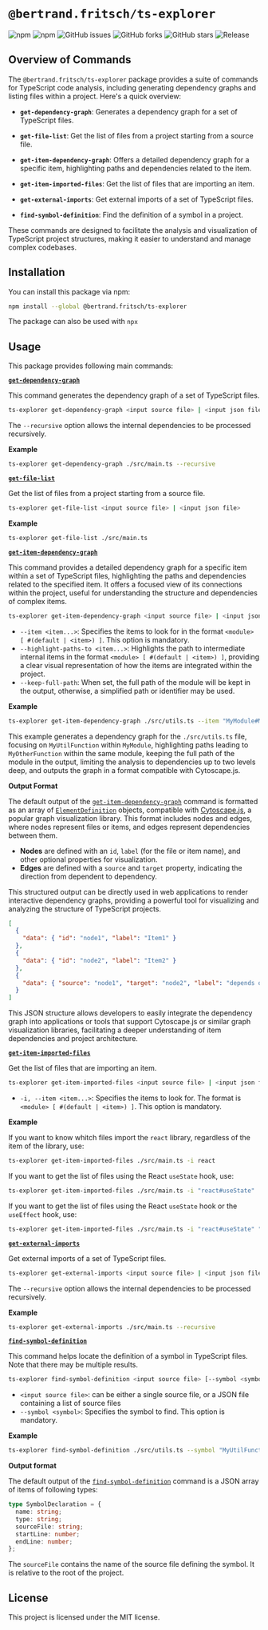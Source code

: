 # `@bertrand.fritsch/ts-explorer`

![npm](https://img.shields.io/npm/v/@bertrand.fritsch/ts-explorer)
![npm](https://img.shields.io/npm/dw/@bertrand.fritsch/ts-explorer)
![GitHub issues](https://img.shields.io/github/issues/bertrandfritsch/ts-explorer)
![GitHub forks](https://img.shields.io/github/forks/bertrandfritsch/ts-explorer)
![GitHub stars](https://img.shields.io/github/stars/bertrandfritsch/ts-explorer)
![Release](https://github.com/bertrandfritsch/ts-explorer/actions/workflows/release.yml/badge.svg?branch=master)

## Overview of Commands

The `@bertrand.fritsch/ts-explorer` package provides a suite of commands for TypeScript code analysis, including generating dependency graphs and listing files within a project. Here's a quick overview:

- **`get-dependency-graph`**: Generates a dependency graph for a set of TypeScript files.

- **`get-file-list`**: Get the list of files from a project starting from a source file.

- **`get-item-dependency-graph`**: Offers a detailed dependency graph for a specific item, highlighting paths and dependencies related to the item.

- **`get-item-imported-files`**: Get the list of files that are importing an item.

- **`get-external-imports`**: Get external imports of a set of TypeScript files.

- **`find-symbol-definition`**: Find the definition of a symbol in a project.

These commands are designed to facilitate the analysis and visualization of TypeScript project structures, making it easier to understand and manage complex codebases.

## Installation

You can install this package via npm:

```bash
npm install --global @bertrand.fritsch/ts-explorer
```

The package can also be used with `npx`

## Usage
This package provides following main commands:  

[**`get-dependency-graph`**](command:_github.copilot.openSymbolFromReferences?%5B%7B%22%24mid%22%3A1%2C%22fsPath%22%3A%22c%3A%5C%5CUsers%5C%5CBertrand%5C%5Cwork%5C%5Cts-explorer%5C%5Cpackages%5C%5Cts%5C%5Csrc%5C%5Cget-dependency-graph.mts%22%2C%22_sep%22%3A1%2C%22external%22%3A%22file%3A%2F%2F%2Fc%253A%2FUsers%2FBertrand%2Fwork%2Fts-explorer%2Fpackages%2Fts%2Fsrc%2Fget-dependency-graph.mts%22%2C%22path%22%3A%22%2Fc%3A%2FUsers%2FBertrand%2Fwork%2Fts-explorer%2Fpackages%2Fts%2Fsrc%2Fget-dependency-graph.mts%22%2C%22scheme%22%3A%22file%22%7D%2C%7B%22line%22%3A0%2C%22character%22%3A0%7D%5D "packages/ts/src/get-dependency-graph.mts")

This command generates the dependency graph of a set of TypeScript files.

```bash
ts-explorer get-dependency-graph <input source file> | <input json file> [--recursive]
```
The `--recursive` option allows the internal dependencies to be processed recursively.

**Example**

```bash
ts-explorer get-dependency-graph ./src/main.ts --recursive
```

[**`get-file-list`**](command:_github.copilot.openSymbolFromReferences?%5B%7B%22%24mid%22%3A1%2C%22fsPath%22%3A%22c%3A%5C%5CUsers%5C%5CBertrand%5C%5Cwork%5C%5Cts-explorer%5C%5Cpackages%5C%5Cts%5C%5Csrc%5C%5Cget-file-list.mts%22%2C%22_sep%22%3A1%2C%22external%22%3A%22file%3A%2F%2F%2Fc%253A%2FUsers%2FBertrand%2Fwork%2Fts-explorer%2Fpackages%2Fts%2Fsrc%2Fget-file-list.mts%22%2C%22path%22%3A%22%2Fc%3A%2FUsers%2FBertrand%2Fwork%2Fts-explorer%2Fpackages%2Fts%2Fsrc%2Fget-file-list.mts%22%2C%22scheme%22%3A%22file%22%7D%2C%7B%22line%22%3A0%2C%22character%22%3A0%7D%5D "packages/ts/src/get-file-list.mts")

Get the list of files from a project starting from a source file.

```bash
ts-explorer get-file-list <input source file> | <input json file>
```
**Example**

```bash
ts-explorer get-file-list ./src/main.ts
```

[**`get-item-dependency-graph`**](command:_github.copilot.openSymbolFromReferences?%5B%7B%22%24mid%22%3A1%2C%22fsPath%22%3A%22c%3A%5C%5CUsers%5C%5CBertrand%5C%5Cwork%5C%5Cts-explorer%5C%5Cpackages%5C%5Cts%5C%5Csrc%5C%5Cget-dependency-graph.mts%22%2C%22_sep%22%3A1%2C%22external%22%3A%22file%3A%2F%2F%2Fc%253A%2FUsers%2FBertrand%2Fwork%2Fts-explorer%2Fpackages%2Fts%2Fsrc%2Fget-dependency-graph.mts%22%2C%22path%22%3A%22%2Fc%3A%2FUsers%2FBertrand%2Fwork%2Fts-explorer%2Fpackages%2Fts%2Fsrc%2Fget-dependency-graph.mts%22%2C%22scheme%22%3A%22file%22%7D%2C%7B%22line%22%3A0%2C%22character%22%3A0%7D%5D "packages/ts/src/get-dependency-graph.mts")

This command provides a detailed dependency graph for a specific item within a set of TypeScript files, highlighting the paths and dependencies related to the specified item. It offers a focused view of its connections within the project, useful for understanding the structure and dependencies of complex items.

```bash
ts-explorer get-item-dependency-graph <input source file> | <input json file> [--item <item...>] [--highlight-paths-to <item...>] [--keep-full-path] [--output-format <format>] [--depth <depth>]
```

- `--item <item...>`: Specifies the items to look for in the format `<module> [ #(default | <item>) ]`. This option is mandatory.
- `--highlight-paths-to <item...>`: Highlights the path to intermediate internal items in the format `<module> [ #(default | <item>) ]`, providing a clear visual representation of how the items are integrated within the project.
- `--keep-full-path`: When set, the full path of the module will be kept in the output, otherwise, a simplified path or identifier may be used.

**Example**

```bash
ts-explorer get-item-dependency-graph ./src/utils.ts --item "MyModule#MyUtilFunction" --highlight-paths-to "MyModule#MyOtherFunction" --keep-full-path
```

This example generates a dependency graph for the `./src/utils.ts` file, focusing on `MyUtilFunction` within `MyModule`, highlighting paths leading to `MyOtherFunction` within the same module, keeping the full path of the module in the output, limiting the analysis to dependencies up to two levels deep, and outputs the graph in a format compatible with Cytoscape.js.

**Output Format**

The default output of the [`get-item-dependency-graph`](command:_github.copilot.openSymbolFromReferences?%5B%7B%22%24mid%22%3A1%2C%22fsPath%22%3A%22c%3A%5C%5CUsers%5C%5CBertrand%5C%5Cwork%5C%5Cts-explorer%5C%5Cpackages%5C%5Cts%5C%5Csrc%5C%5Cget-dependency-graph.mts%22%2C%22_sep%22%3A1%2C%22external%22%3A%22file%3A%2F%2F%2Fc%253A%2FUsers%2FBertrand%2Fwork%2Fts-explorer%2Fpackages%2Fts%2Fsrc%2Fget-dependency-graph.mts%22%2C%22path%22%3A%22%2Fc%3A%2FUsers%2FBertrand%2Fwork%2Fts-explorer%2Fpackages%2Fts%2Fsrc%2Fget-dependency-graph.mts%22%2C%22scheme%22%3A%22file%22%7D%2C%7B%22line%22%3A0%2C%22character%22%3A0%7D%5D "packages/ts/src/get-dependency-graph.mts") command is formatted as an array of [`ElementDefinition`](https://js.cytoscape.org/#notation/elements-json) objects, compatible with [Cytoscape.js](https://js.cytoscape.org/), a popular graph visualization library. This format includes nodes and edges, where nodes represent files or items, and edges represent dependencies between them.

- **Nodes** are defined with an `id`, `label` (for the file or item name), and other optional properties for visualization.
- **Edges** are defined with a `source` and `target` property, indicating the direction from dependent to dependency.

This structured output can be directly used in web applications to render interactive dependency graphs, providing a powerful tool for visualizing and analyzing the structure of TypeScript projects.

```json
[
  {
    "data": { "id": "node1", "label": "Item1" }
  },
  {
    "data": { "id": "node2", "label": "Item2" }
  },
  {
    "data": { "source": "node1", "target": "node2", "label": "depends on" }
  }
]
```

This JSON structure allows developers to easily integrate the dependency graph into applications or tools that support Cytoscape.js or similar graph visualization libraries, facilitating a deeper understanding of item dependencies and project architecture.

[**`get-item-imported-files`**](command:_github.copilot.openSymbolFromReferences?%5B%7B%22%24mid%22%3A1%2C%22fsPath%22%3A%22c%3A%5C%5CUsers%5C%5CBertrand%5C%5Cwork%5C%5Cts-explorer%5C%5Cpackages%5C%5Cts%5C%5Csrc%5C%5Cget-item-imported-files.mts%22%2C%22_sep%22%3A1%2C%22external%22%3A%22file%3A%2F%2F%2Fc%253A%2FUsers%2FBertrand%2Fwork%2Fts-explorer%2Fpackages%2Fts%2Fsrc%2Fget-item-imported-files.mts%22%2C%22path%22%3A%22%2Fc%3A%2FUsers%2FBertrand%2Fwork%2Fts-explorer%2Fpackages%2Fts%2Fsrc%2Fget-item-imported-files.mts%22%2C%22scheme%22%3A%22file%22%7D%2C%7B%22line%22%3A0%2C%22character%22%3A0%7D%5D "packages/ts/src/get-item-imported-files.mts")

Get the list of files that are importing an item.

```bash
ts-explorer get-item-imported-files <input source file> | <input json file> -i <item...>
```

* `-i, --item <item...>`: Specifies the items to look for. The format is `<module> [ #(default | <item>) ]`. This option is mandatory.

**Example**

If you want to know whitch files import the `react` library, regardless of the item of the library, use:

```bash
ts-explorer get-item-imported-files ./src/main.ts -i react
```

If you want to get the list of files using the React `useState` hook, use: 

```bash
ts-explorer get-item-imported-files ./src/main.ts -i "react#useState"
```

If you want to get the list of files using the React `useState` hook or the `useEffect` hook, use: 

```bash
ts-explorer get-item-imported-files ./src/main.ts -i "react#useState" "react#useEffect"
```

[**`get-external-imports`**](command:_github.copilot.openSymbolFromReferences?%5B%7B%22%24mid%22%3A1%2C%22fsPath%22%3A%22c%3A%5C%5CUsers%5C%5CBertrand%5C%5Cwork%5C%5Cts-explorer%5C%5Cpackages%5C%5Cts%5C%5Csrc%5C%5Cget-external-imports.mts%22%2C%22_sep%22%3A1%2C%22external%22%3A%22file%3A%2F%2F%2Fc%253A%2FUsers%2FBertrand%2Fwork%2Fts-explorer%2Fpackages%2Fts%2Fsrc%2Fget-external-imports.mts%22%2C%22path%22%3A%22%2Fc%3A%2FUsers%2FBertrand%2Fwork%2Fts-explorer%2Fpackages%2Fts%2Fsrc%2Fget-external-imports.mts%22%2C%22scheme%22%3A%22file%22%7D%2C%7B%22line%22%3A0%2C%22character%22%3A0%7D%5D "packages/ts/src/get-external-imports.mts")

Get external imports of a set of TypeScript files.

```bash
ts-explorer get-external-imports <input source file> | <input json file> [--recursive]
```
The `--recursive` option allows the internal dependencies to be processed recursively.

**Example**

```bash
ts-explorer get-external-imports ./src/main.ts --recursive
```

[**`find-symbol-definition`**](command:_github.copilot.openSymbolFromReferences?%5B%7B%22%24mid%22%3A1%2C%22fsPath%22%3A%22c%3A%5C%5CUsers%5C%5CBertrand%5C%5Cwork%5C%5Cts-explorer%5C%5Cpackages%5C%5Cts%5C%5Csrc%5C%5Cfind-symbol-definition.mts%22%2C%22_sep%22%3A1%2C%22external%22%3A%22file%3A%2F%2F%2Fc%253A%2FUsers%2FBertrand%2Fwork%2Fts-explorer%2Fpackages%2Fts%2Fsrc%2Ffind-symbol-definition.mts%22%2C%22path%22%3A%22%2Fc%3A%2FUsers%2FBertrand%2Fwork%2Fts-explorer%2Fpackages%2Fts%2Fsrc%2Ffind-symbol-definition.mts%22%2C%22scheme%22%3A%22file%22%7D%2C%7B%22line%22%3A0%2C%22character%22%3A0%7D%5D "packages/ts/src/find-symbol-definition.mts")

This command helps locate the definition of a symbol in TypeScript files. Note that there may be multiple results.

```bash
ts-explorer find-symbol-definition <input source file> [--symbol <symbol>]
```

* `<input source file>`: can be either a single source file, or a JSON file containing a list of source files
* `--symbol <symbol>`: Specifies the symbol to find. This option is mandatory.

**Example**

```bash
ts-explorer find-symbol-definition ./src/utils.ts --symbol "MyUtilFunction"
```

**Output format**

The default output of the [`find-symbol-definition`](command:_github.copilot.openSymbolFromReferences?%5B%7B%22%24mid%22%3A1%2C%22fsPath%22%3A%22c%3A%5C%5CUsers%5C%5CBertrand%5C%5Cwork%5C%5Cts-explorer%5C%5Cpackages%5C%5Cts%5C%5Csrc%5C%5Cfind-symbol-definition.mts%22%2C%22_sep%22%3A1%2C%22external%22%3A%22file%3A%2F%2F%2Fc%253A%2FUsers%2FBertrand%2Fwork%2Fts-explorer%2Fpackages%2Fts%2Fsrc%2Ffind-symbol-definition.mts%22%2C%22path%22%3A%22%2Fc%3A%2FUsers%2FBertrand%2Fwork%2Fts-explorer%2Fpackages%2Fts%2Fsrc%2Ffind-symbol-definition.mts%22%2C%22scheme%22%3A%22file%22%7D%2C%7B%22line%22%3A0%2C%22character%22%3A0%7D%5D "packages/ts/src/find-symbol-definition.mts") command is a JSON array of items of following types:

```ts
type SymbolDeclaration = {
  name: string;
  type: string;
  sourceFile: string;
  startLine: number;
  endLine: number;
};
```

The `sourceFile` contains the name of the source file defining the symbol. It is relative to the root of the project.

## License

This project is licensed under the MIT license.

